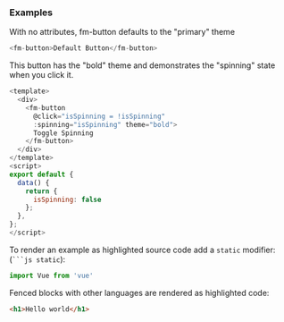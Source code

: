 ### Examples

<!-- You can add custom classes to an example wrapper (` ```js { "className": "checks" } `)
    Or disable an editor by passing a `noeditor` modifier (` ```js noeditor `)
 -->

With no attributes, fm-button defaults to the "primary" theme
```js
<fm-button>Default Button</fm-button>
```

This button has the "bold" theme and demonstrates the "spinning" state when you click it.

```js
<template>
  <div>
    <fm-button
      @click="isSpinning = !isSpinning"
      :spinning="isSpinning" theme="bold">
      Toggle Spinning
    </fm-button>
  </div>
</template>
<script>
export default {
  data() {
    return {
      isSpinning: false
    };
  },
};
</script>
```

To render an example as highlighted source code add a `static` modifier: (` ```js static `):

```js static
import Vue from 'vue'
```

Fenced blocks with other languages are rendered as highlighted code:

```html
<h1>Hello world</h1>
```
